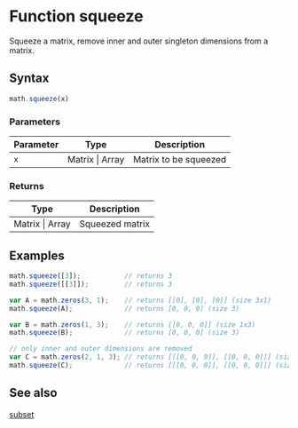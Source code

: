 <!-- Note: This file is automatically generated from source code comments. Changes made in this file will be overridden. -->

# Function squeeze

Squeeze a matrix, remove inner and outer singleton dimensions from a matrix.


## Syntax

```js
math.squeeze(x)
```

### Parameters

Parameter | Type | Description
--------- | ---- | -----------
`x` | Matrix &#124; Array | Matrix to be squeezed

### Returns

Type | Description
---- | -----------
Matrix &#124; Array | Squeezed matrix


## Examples

```js
math.squeeze([3]);           // returns 3
math.squeeze([[3]]);         // returns 3

var A = math.zeros(3, 1);    // returns [[0], [0], [0]] (size 3x1)
math.squeeze(A);             // returns [0, 0, 0] (size 3)

var B = math.zeros(1, 3);    // returns [[0, 0, 0]] (size 1x3)
math.squeeze(B);             // returns [0, 0, 0] (size 3)

// only inner and outer dimensions are removed
var C = math.zeros(2, 1, 3); // returns [[[0, 0, 0]], [[0, 0, 0]]] (size 2x1x3)
math.squeeze(C);             // returns [[[0, 0, 0]], [[0, 0, 0]]] (size 2x1x3)
```


## See also

[subset](subset.md)
